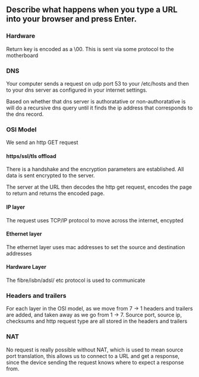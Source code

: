 ## Describe what happens when you type a URL into your browser and press Enter.

### Hardware

Return key is encoded as a \00. This is sent via some protocol to the motherboard

### DNS

Your computer sends a request on udp port 53 to your /etc/hosts and then
to your dns server as configured in your internet settings.  

Based on whether that dns server is authoratative or non-authoratative is will do a recursive dns query until it finds the ip address that corresponds to the dns record.

### OSI Model

We send an http GET request

#### https/ssl/tls offload
There is a handshake and the encryption
parameters are established. All data 
is sent encrypted to the server.

The server at the URL then decodes the http get request, encodes the page to
return and returns the encoded page.

#### IP layer

The request uses TCP/IP protocol to move across the internet, encypted

#### Ethernet layer

The ethernet layer uses mac addresses to set the source and destination addresses

#### Hardware Layer

The fibre/isbn/adsl/ etc protocol is used to communicate 


### Headers and trailers

For each layer in the OSI model, as we move from 7 -> 1 headers and trailers are added, and taken away as we go from 1 -> 7. Source port, source ip, checksums and http request type are all stored in the headers and trailers

### NAT

No request is really possible without NAT, which is used to mean source port translation, this allows us to connect to a URL and get a response, since the device sending the request knows where to expect a response from.
